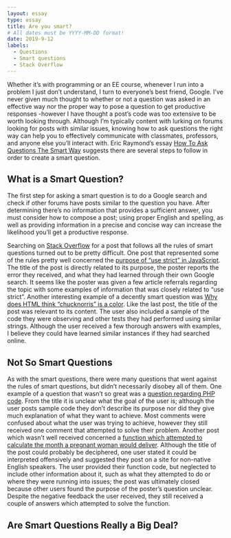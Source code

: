 ```yaml
---
layout: essay
type: essay
title: Are you smart?
# All dates must be YYYY-MM-DD format!
date: 2019-9-12
labels:
  - Questions
  - Smart questions
  - Stack Overflow
---
```

Whether it’s with programming or an EE course, whenever I  run into a problem I just don’t understand, I turn to everyone’s best friend, Google. I’ve never given much thought to whether or not a question was asked in an effective way nor the proper way to pose a question to get productive responses -however I have thought a post’s code was too extensive to be worth looking through. Although I’m typically content with lurking on forums looking for posts with similar issues, knowing how to ask questions the right way can help you to effectively communicate with classmates, professors, and anyone else you’ll interact with. Eric Raymond’s essay [How To Ask Questions The Smart Way](http://www.catb.org/esr/faqs/smart-questions.html) suggests there are several steps to follow in order to create a smart question.

## What is a Smart Question?
The first step for asking a smart question is to do a Google search and check if other forums have posts similar to the question you have. After determining there’s no information that provides a sufficient answer, you must consider how to compose a post; using proper English and spelling, as well as providing information in a precise and concise way can increase the likelihood you’ll get a productive response. 

Searching on [Stack Overflow](https://stackoverflow.com/) for a post that follows all the rules of smart questions turned out to be pretty difficult. One post that represented some of the rules pretty well concerned the [purpose of “use strict” in JavaScript](https://stackoverflow.com/questions/1335851/what-does-use-strict-do-in-javascript-and-what-is-the-reasoning-behind-it). The title of the post is directly related to its purpose, the poster reports the error they received, and what they had learned through their own Google search. It seems like the poster was given a few article referrals regarding the topic with some examples of information that was closely related to “use strict”. Another interesting example of a decently smart question was [Why does HTML think “chucknorris” is a color](https://stackoverflow.com/questions/8318911/why-does-html-think-chucknorris-is-a-color). Like the last post, the title of the post was relevant to its content. The user also included a sample of the code they were observing and other tests they had performed using similar strings. Although the user received a few thorough answers with examples, I believe they could have learned similar instances if they had searched online.

## Not So Smart Questions
As with the smart questions, there were many questions that went against the rules of smart questions, but didn’t necessarily disobey all of them. One example of a question that wasn’t so great was a [question regarding PHP code](https://stackoverflow.com/questions/43687463/can-transform-my-php-code-in-jquery-or-javascript-code). From the title it is unclear what the goal of the user is; although the user posts sample code they don’t describe its purpose nor did they give much explanation of what they want to achieve. Most comments were confused about what the user was trying to achieve, however they still received one comment that attempted to solve their problem. Another post which wasn’t well received concerned a [function which attempted to calculate the month a pregnant woman would deliver](https://stackoverflow.com/questions/32791902/how-can-i-determine-the-birth-month-of-a-pregnant-woman-if-i-know-the-month-she). Although the title of the post could probably be deciphered, one user stated it could be interpreted offensively and suggested they post on a site for non-native English speakers. The user provided their function code, but neglected to include other information about it, such as what they attempted to do or where they were running into issues; the post was ultimately closed because other users found the purpose of the poster’s question unclear. Despite the negative feedback the user received, they still received a couple of answers which attempted to solve the function.

## Are Smart Questions Really a Big Deal?
